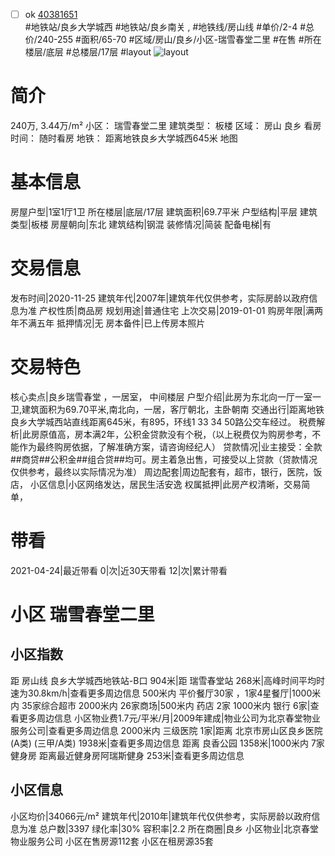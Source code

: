 - [ ] ok [40381651](https://bj.5i5j.com/ershoufang/40381651.html)  
 #地铁站/良乡大学城西 #地铁站/良乡南关 ,  #地铁线/房山线
#单价/2-4 #总价/240-255 #面积/65-70   #区域/房山/良乡/小区-瑞雪春堂二里 #在售 #所在楼层/底层 #总楼层/17层 #layout 
![layout](http://image16.5i5j.com/erp/house/4038/40381651/huxing/jlndlikn435f0938.jpg_P5.jpg) 
# 简介 
 240万,  3.44万/m² 
小区： 瑞雪春堂二里
建筑类型： 板楼
区域： 房山 良乡
看房时间： 随时看房
地铁： 距离地铁良乡大学城西645米 地图
# 基本信息 
 房屋户型|1室1厅1卫
所在楼层|底层/17层
建筑面积|69.7平米
户型结构|平层
建筑类型|板楼
房屋朝向|东北
建筑结构|钢混
装修情况|简装
配备电梯|有
# 交易信息 
 发布时间|2020-11-25
建筑年代|2007年|建筑年代仅供参考，实际房龄以政府信息为准
产权性质|商品房
规划用途|普通住宅
上次交易|2019-01-01
购房年限|满两年不满五年
抵押情况|无
房本备件|已上传房本照片
# 交易特色 
 核心卖点|良乡瑞雪春堂 ，一居室， 中间楼层
户型介绍|此房为东北向一厅一室一卫,建筑面积为69.70平米,南北向，一居，客厅朝北，主卧朝南
交通出行|距离地铁良乡大学城西站直线距离645米，有895，环线1 33  34 50路公交车经过。
税费解析|此房原值高，房本满2年，公积金贷款没有个税，（以上税费仅为购房参考，不能作为最终购房依据，了解准确方案，请咨询经纪人）
贷款情况|业主接受：全款##商贷##公积金##组合贷##均可。房主着急出售，可接受以上贷款（贷款情况仅供参考，最终以实际情况为准）
周边配套|周边配套有，超市，银行，医院，饭店，
小区信息|小区网络发达，居民生活安逸
权属抵押|此房产权清晰，交易简单，
# 带看 
 2021-04-24|最近带看	 0|次|近30天带看	 12|次|累计带看
# 小区 瑞雪春堂二里
## 小区指数 
 距 房山线 良乡大学城西地铁站-B口 904米|距 瑞雪春堂站 268米|高峰时间平均时速为30.8km/h|查看更多周边信息
500米内 平价餐厅30家 ，1家4星餐厅|1000米内 35家综合超市
2000米内 26家商场|500米内 药店 2家
1000米内 银行 6家|查看更多周边信息
小区物业费1.7元/平米/月|2009年建成|物业公司为北京春堂物业服务公司|查看更多周边信息
2000米内 三级医院 1家|距离 北京市房山区良乡医院(A类) (三甲/A类) 1938米|查看更多周边信息
距离 良香公园 1358米|1000米内 7家 健身房
距离最近健身房阿瑞斯健身 253米|查看更多周边信息
## 小区信息 
 小区均价|34066元/m²
建筑年代|2010年|建筑年代仅供参考，实际房龄以政府信息为准
总户数|3397
绿化率|30%
容积率|2.2
所在商圈|良乡
小区物业|北京春堂物业服务公司
小区在售房源112套
小区在租房源35套
